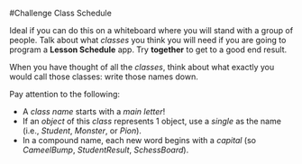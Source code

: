 #Challenge Class Schedule


Ideal if you can do this on a whiteboard where you will stand with a group of people. Talk about what *classes* you think you will need if you are going to program a **Lesson Schedule** app. Try **together** to get to a good end result.


When you have thought of all the *classes*, think about what exactly you would call those classes: write those names down.



Pay attention to the following:
+ A *class name* starts with a *main letter*!
+ If an *object* of this *class* represents 1 object, use a *single* as the name (i.e., *Student*, *Monster*, or *Pion*).
+ In a compound name, each new word begins with a *capital* (so *CameelBump*, *StudentResult*, *SchessBoard*).